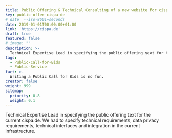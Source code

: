 ```yaml
---
title: Public Offering & Technical Consulting of a new website for cispa.de
key: public-offer-cispa-de
# date  --iso-8601=seconds   
date: 2019-01-01T00:00:00+01:00
link: 'https://cispa.de'
draft: true
featured: false
# image: ""
description: >-
  Technical Expertise Lead in specifying the public offering yext for the current cispa.de.
tags:
  - Public-Call-for-Bids
  - Public-Service
fact: >-
  Writing a Public Call for Bids is no fun.
creator: false
weight: 999
sitemap:
  priority: 0.8
  weight: 0.1
---
```


Technical Expertise Lead in specifying the public offering text for the current cispa.de.
We had to specify technical requirements, data privacy requirements, technical interfaces and integration
in the current infrastructure.
